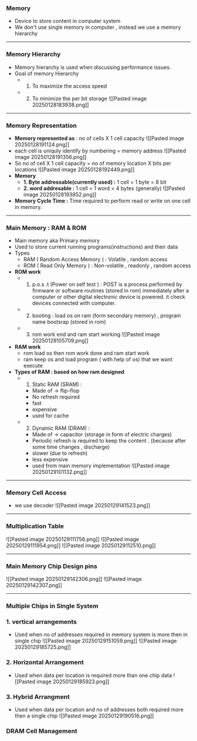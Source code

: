 ###  **Memory**
- Device to store content in computer system
- We don't use single memory in computer , instead we use a memory hierarchy 
---

### **Memory Hierarchy**
- Memory hierarchy is used when discussing performance  issues.
- Goal of memory Hierarchy
	- 1. To maximize the access speed
	- 2. To minimize the per bit storage 
 ![[Pasted image 20250128183938.png]]

---

### **Memory Representation**
- **Memory represented as** : no of cells X 1 cell capacity 
![[Pasted image 20250128191124.png]]
- each cell is uniquly identify by numbering = memory address
![[Pasted image 20250128191356.png]]
- So no of cell X 1 cell capacity = no of memory location X bits per locations
![[Pasted image 20250128192449.png]]
- **Memory** 
	- **1. Byte addressable(currently used) :** 1 cell = 1 byte = 8 bit 
	- **2. word addresable :** 1 cell  = 1 word = 4 bytes (generally)
![[Pasted image 20250128193852.png]]
- **Memory Cycle Time :** Time required to perform read or write on one cell in memory.

---
### **Main Memory : RAM & ROM**
- Main memory aka Primary memory 
- Used to store current running programs(instructions) and their data 
- Types 
	- RAM ( Random Access Memory ) : Volatile , random access 
	- ROM ( Read Only Memory ) : Non-volatile , readonly , random access
- **ROM  work**
	- 1. p.o.s .t (Power on self test ) : POST is a process performed by firmware or software routines (stored in rom) immediately after a computer or other digital electronic device is powered. it check devices connected with computer.
	- 2. booting : load os on ram (form secondary memory) , program name bootsrap (stored in rom)  
	- 3. rom work end and ram start working ![[Pasted image 20250129105709.png]]
- **RAM work**
	- rom load os then rom work done and ram start work
	- ram keep os and load program ( with help of  os) that we want execute
- **Types of RAM : based on how ram designed**
	- 1. Static RAM (SRAM) :
		- Made of -> flip-flop
		- No refresh required
		- fast
		- expensive
		- used for cache
	- 2. Dynamic RAM  (DRAM) :
		- Made of -> capacitor (storage in form of electric charges)
		- Periodic refresh is required to keep the content . (because after some time changes , discharge)
		- slower (due to refresh)
		- less expensive
		- used from main memory implementation ![[Pasted image 20250129101132.png]]
---
### **Memory Cell Access**
- we use decoder
![[Pasted image 20250129141523.png]]



---
### **Multiplication Table**
![[Pasted image 20250129111756.png]]
![[Pasted image 20250129111954.png]]
![[Pasted image 20250129112510.png]]

---
### **Main Memory Chip Design pins**
![[Pasted image 20250129142306.png]]
![[Pasted image 20250129142307.png]]

---

### **Multiple Chips  in Single System**
### 1. vertical arrangements 
- Used when no of addresses required in memory system is more then in single chip
![[Pasted image 20250129151059.png]]
![[Pasted image 20250129185725.png]]

### 2. Horizontal Arrangement  
- Used when data per location  is required more than one chip data
![[Pasted image 20250129185923.png]]

### 3. Hybrid Arrangment
- Used when data per location and no of addresses both required more then a single chip
![[Pasted image 20250129190516.png]]

 
### **DRAM Cell Management**